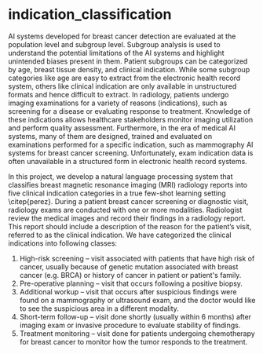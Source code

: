# indication_classification
AI systems developed for breast cancer detection are evaluated at the population level and subgroup level. Subgroup analysis is used to understand the potential limitations of the AI systems and highlight unintended biases present in them. Patient subgroups can be categorized by age, breast tissue density, and clinical indication. While some subgroup categories like age are easy to extract from the electronic health record system, others like clinical indication are only available in unstructured formats and hence difficult to extract. 
In radiology, patients undergo imaging examinations for a variety of reasons (indications), such as screening for a disease or evaluating response to treatment. Knowledge of these indications allows healthcare stakeholders monitor imaging utilization and perform quality assessment. Furthermore, in the era of medical AI systems, many of them are designed, trained and evaluated on examinations performed for a specific indication, such as mammography AI systems for breast cancer screening. Unfortunately, exam indication data is often unavailable in a structured form in electronic health record systems.

In this project, we develop a natural language processing system that classifies breast magnetic resonance imaging (MRI) radiology reports into five clinical indication categories in a true few-shot learning setting \citep{perez}. During a patient breast cancer screening or diagnostic visit, radiology exams are conducted with one or more modalities. Radiologist review the medical images and record their findings in a radiology report. This report should include a description of the reason for the patient’s visit, referred to as the clinical indication. We have categorized the clinical indications into following classes:
1. High-risk screening – visit associated with patients that have high risk of cancer, usually because of genetic mutation associated with breast cancer (e.g. BRCA) or history of cancer in patient or patient's family.
2. Pre-operative planning – visit that occurs following a positive biopsy.
3. Additional workup – visit that occurs after suspicious findings were found on a mammography or ultrasound exam, and the doctor would like to see the suspicious area in a different modality.
4. Short-term follow-up – visit done shortly (usually within 6 months) after imaging exam or invasive procedure to evaluate stability of findings.
5. Treatment monitoring – visit done for patients undergoing chemotherapy for breast cancer to monitor how the tumor responds to the treatment.
